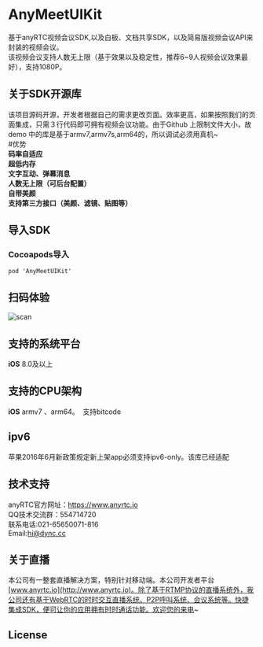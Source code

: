 # AnyMeetUIKit
基于anyRTC视频会议SDK,以及白板、文档共享SDK，以及简易版视频会议API来封装的视频会议。</br>
该视频会议支持人数无上限（基于效果以及稳定性，推荐6~9人视频会议效果最好），支持1080P。
## 关于SDK开源库
该项目源码开源，开发者根据自己的需求更改页面。效率更高，如果按照我们的页面集成，只需３行代码即可拥有视频会议功能。由于Github 上限制文件大小，故demo 中的库是基于armv7,armv7s,arm64的，所以调试必须用真机~</br>
#优势</br>
**码率自适应**</br>
**超低内存**</br>
**文字互动、弹幕消息**</br>
**人数无上限（可后台配置）**</br>
**自带美颜**</br>
**支持第三方接口（美颜、滤镜、贴图等）**</br>
## 导入SDK

### Cocoapods导入
```
pod 'AnyMeetUIKit'
```
## 扫码体验
![scan](/image/scan.png)

## 支持的系统平台
**iOS** 8.0及以上

## 支持的CPU架构
**iOS** armv7 、arm64。  支持bitcode

## ipv6
苹果2016年6月新政策规定新上架app必须支持ipv6-only。该库已经适配


## 技术支持
anyRTC官方网址：https://www.anyrtc.io </br>
QQ技术交流群：554714720 </br>
联系电话:021-65650071-816 </br>
Email:hi@dync.cc </br>
## 关于直播
本公司有一整套直播解决方案，特别针对移动端。本公司开发者平台[www.anyrtc.io](http://www.anyrtc.io)。除了基于RTMP协议的直播系统外，我公司还有基于WebRTC的时时交互直播系统、P2P呼叫系统、会议系统等。快捷集成SDK，便可让你的应用拥有时时通话功能。欢迎您的来电~
## License

